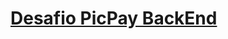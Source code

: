 # [Desafio PicPay BackEnd](https://github.com/PicPay/picpay-desafio-backend?tab=readme-ov-file#desafio-back-end-picpay)
